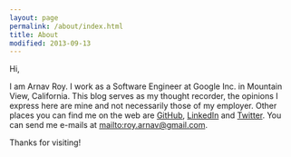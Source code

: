 ```yaml
---
layout: page
permalink: /about/index.html
title: About 
modified: 2013-09-13
---
```


Hi,

I am Arnav Roy. I work as a Software Engineer at Google Inc. in Mountain View, California. This blog serves as my thought recorder, the opinions I express here are mine and not necessarily those of my employer.
Other places you can find me on the web are [GitHub](https://github.com/arnavroy), [LinkedIn](https://www.linkedin.com/in/arnavroy) and [Twitter](http://twitter.com/arnav_roy).
You can send me e-mails at <mailto:roy.arnav@gmail.com>.

Thanks for visiting!

